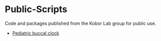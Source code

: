 # Public-Scripts
Code and packages published from the Kobor Lab group for public use.


- [Pediatric buccal clock](https://github.com/kobor-lab/Public-Scripts/blob/master/Ped_DNAm_Age.Rmd)
